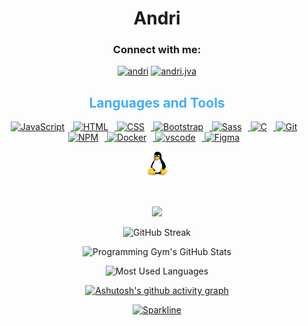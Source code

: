 <h1 align="center">Andri</h1>





<h3 align="center">Connect with me:</h3>
<div align="center">
<a href="https://fb.com/andri" target="blank"><img  src="https://raw.githubusercontent.com/rahuldkjain/github-profile-readme-generator/master/src/images/icons/Social/facebook.svg" alt="andri" height="30" width="40" /></a>
<a href="https://instagram.com/andri.jva" target="blank"><img src="https://raw.githubusercontent.com/rahuldkjain/github-profile-readme-generator/master/src/images/icons/Social/instagram.svg" alt="andri.jva" height="30" width="40" /></a>
</div>

<h2 style="color: #44AEFB" align="center" >Languages and Tools</h2>
<div align="center">
  <a href="https://developer.mozilla.org/en-US/docs/Web/JavaScript" target="_blank" rel="noreferrer">
      <img  alt="JavaScript" height="50px" style="padding-right:10px;" src="https://cdn.jsdelivr.net/gh/devicons/devicon/icons/javascript/javascript-plain.svg"/>
  </a>
  <a href="https://developer.mozilla.org/en-US/docs/Web/HTML" target="_blank" rel="noreferrer">
      <img  alt="HTML" height="50px" style="padding-right:10px;" src="https://cdn.jsdelivr.net/gh/devicons/devicon/icons/html5/html5-original.svg"/>
  </a>
  <a href="https://developer.mozilla.org/en-US/docs/Web/CSS" target="_blank" rel="noreferrer">
      <img  alt="CSS" height="50px" style="padding-right:10px;" src="https://cdn.jsdelivr.net/gh/devicons/devicon/icons/css3/css3-original.svg"/>
  </a>
  <a href="https://getbootstrap.com/" target="_blank" rel="noreferrer">
      <img  alt="Bootstrap" height="50px" style="padding-right:10px;" src="https://cdn.jsdelivr.net/gh/devicons/devicon/icons/bootstrap/bootstrap-original.svg"/>
  </a>
  <a href="https://sass-lang.com/" target="_blank" rel="noreferrer">
      <img  alt="Sass" height="50px" style="padding-right:10px;" src="https://cdn.jsdelivr.net/gh/devicons/devicon/icons/sass/sass-original.svg"/>
  </a>
  <a href="https://www.cprogramming.com/" target="_blank" rel="noreferrer">
      <img  alt="C" height="50px" style="padding-right:10px;" src="https://cdn.jsdelivr.net/gh/devicons/devicon/icons/c/c-original.svg"/>
  </a>
  <a href="https://git-scm.com/" target="_blank" rel="noreferrer">
      <img  alt="Git" height="50px" style="padding-right:10px;" src="https://cdn.jsdelivr.net/gh/devicons/devicon/icons/git/git-original.svg"/>
  </a>
  <a href="https://www.npmjs.com/" target="_blank" rel="noreferrer">
      <img  alt="NPM" height="50px" style="padding-right:10px;" src="https://cdn.jsdelivr.net/gh/devicons/devicon/icons/npm/npm-original-wordmark.svg"/>
  </a>
  <a href="https://www.docker.com/" target="_blank" rel="noreferrer">
      <img  alt="Docker" height="50px" style="padding-right:10px;" src="https://cdn.jsdelivr.net/gh/devicons/devicon/icons/docker/docker-plain-wordmark.svg"/>
  </a>
  <a href="https://code.visualstudio.com/" target="_blank" rel="noreferrer">
      <img  alt="vscode" height="50px" style="padding-right:10px;"src="https://cdn.jsdelivr.net/gh/devicons/devicon/icons/vscode/vscode-original.svg"/>
  </a>
  
  <a href="https://www.figma.com/" target="_blank" rel="noreferrer">
      <img  alt="Figma" height="50px" style="padding-right:10px;" src="https://cdn.jsdelivr.net/gh/devicons/devicon/icons/figma/figma-original.svg"/> 
      
 <a href="https://www.linux.org/" target="_blank" rel="noreferrer"> <img            src="https://raw.githubusercontent.com/devicons/devicon/master/icons/linux/linux-original.svg" alt="linux" width="40" height="40"/> </a> </p>
      
  </a>
  </a>
</div>
<div>
<p>&nbsp;<img align="center" width="300" src="![Programming Gym's GitHub Stats](https://github-readme-stats.vercel.app/api?username=andri-io&hide=stars&count_private=true&show_icons=true&theme=algolia&border_radius=20&&bg_color=0D1016)" alt="" /></p>
<div class="stats" align="center">
  
<img src="https://camo.githubusercontent.com/ffbf71edb9eb65671926a8cc42a5a740bf5b799a9b93699a3a0de76e1793a80b/68747470733a2f2f6d656469612e67697068792e636f6d2f6d656469612f54456e586b637348725034596564436868412f67697068792e676966" width=65 > </a>

![GitHub Streak](https://streak-stats.demolab.com?user=andri-io&count_private=true&theme=tokyonight&border_radius=20)  
  
  
![Programming Gym's GitHub Stats](https://github-readme-stats.vercel.app/api?username=andri-io&hide=stars&count_private=true&show_icons=true&theme=tokyonight&border_radius=20&bg_color=0D1016)



![Most Used Languages](https://github-readme-stats.vercel.app/api/top-langs/?username=andri-io&layout=compact&show_icons=true&theme=tokyonight&border_radius=20&bg_color=0D1016)
  
  [![Ashutosh's github activity graph](https://github-readme-activity-graph.cyclic.app/graph?username=andri-io&theme=react-dark)](https://github.com/andri-io/github-readme-activity-graph)

[![Sparkline](https://stars.medv.io/Naereen/badges.svg)](https://stars.medv.io/Naereen/badges)
</div>

